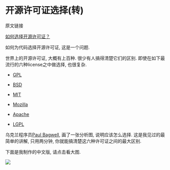 # 开源许可证选择(转)

原文链接

[如何选择开源许可证？](http://www.ruanyifeng.com/blog/2011/05/how_to_choose_free_software_licenses.html)

如何为代码选择开源许可证, 这是一个问题. 

世界上的开源许可证, 大概有上百种. 很少有人搞得清楚它们的区别. 即使在如下最流行的六种license之中做选择, 也很复杂. 

- [GPL](http://www.gnu.org/licenses/gpl.html)

- [BSD](http://en.wikipedia.org/wiki/BSD_licenses)

- [MIT](http://en.wikipedia.org/wiki/MIT_License)

- [Mozilla](http://www.mozilla.org/MPL/)

- [Apache](http://www.apache.org/licenses/LICENSE-2.0)

- [LGPL](http://www.gnu.org/copyleft/lesser.html)

乌克兰程序员[Paul Bagwell](http://pbagwl.com/post/5078147450/description-of-popular-software-licenses), 画了一张分析图, 说明应该怎么选择. 这是我见过的最简单的讲解, 只用两分钟, 你就能搞清楚这六种许可证之间的最大区别. 

下面是我制作的中文版, 请点击看大图. 

![](http://img.generals.space/253a7b1819e2af555ed0a7e0f11a0b59.png)